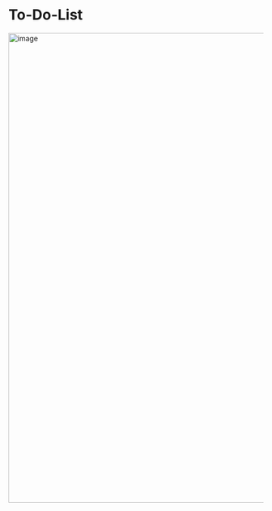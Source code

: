 # To-Do-List

<img width="1920" height="928" alt="image" src="https://github.com/user-attachments/assets/3ab77089-82e8-4fdf-b28d-72730211a365" />
